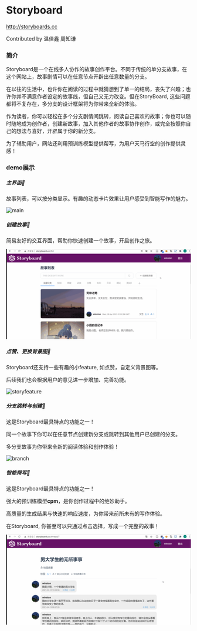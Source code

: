 # Storyboard

http://storyboards.cc

Contributed by 温佳鑫 周知谦

### 简介

Storyboard是一个在线多人协作的故事创作平台。不同于传统的单分支故事，在这个网站上，故事剧情可以在任意节点开辟出任意数量的分支。

在以往的生活中，也许你在阅读的过程中就猜想到了单一的结局，丧失了兴趣；也许你并不满意作者设定的故事线，但自己又无力改变。但在StoryBoard,  这些问题都将不复存在，多分支的设计框架将为你带来全新的体验。

作为读者，你可以轻松在多个分支剧情间跳转，阅读自己喜欢的故事；你也可以随时随地成为创作者，创建新故事，加入其他作者的故事协作创作，或完全按照你自己的想法与喜好，开辟属于你的新分支。

为了辅助用户，网站还利用预训练模型提供帮写，为用户天马行空的创作提供灵感！

### demo展示

##### 主界面:art:

故事列表，可以按分类显示。有趣的动态卡片效果让用户感受到智能写作的魅力。

![main](pic/main.gif)

##### 创建故事:speech_balloon:

简易友好的交互界面，帮助你快速创建一个故事，开启创作之旅。

![createstory](pic/createstory.gif)

##### 点赞、更换背景图:sparkling_heart:

Storyboard还支持一些有趣的小feature, 如点赞，自定义背景图等。

后续我们也会根据用户的意见进一步增加、完善功能。

![storyfeature](pic/storyfeature.gif)

##### 分支跳转与创建:evergreen_tree:

这是Storyboard最具特点的功能之一！

同一个故事下你可以在任意节点创建新分支或跳转到其他用户已创建的分支。

多分支故事为你带来全新的阅读体验和创作体验！

![branch](pic/branch-1621476295745.gif)

##### 智能帮写:robot:

这是Storyboard最具特点的功能之一！

强大的预训练模型**cpm**，是你创作过程中的绝妙助手。

高质量的生成结果与快速的响应速度，为你带来前所未有的写作体验。

在Storyboard, 你甚至可以只通过点击选择，写成一个完整的故事！

![gen](pic/gen.gif)


